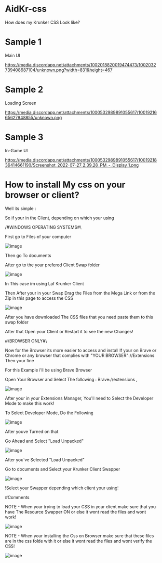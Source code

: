 # AidKr-css

How does my Krunker CSS Look like? 

# Sample 1
Main UI

https://media.discordapp.net/attachments/1002018820019474473/1002032739408687104/unknown.png?width=831&height=467

# Sample 2 
Loading Screen

https://media.discordapp.net/attachments/1000532989891055617/1001921665627848855/unknown.png

# Sample 3
In-Game UI

https://media.discordapp.net/attachments/1000532989891055617/1001921839414661190/Screenshot_2022-07-27_2.39.28_PM_-_Display_1.png





 # How to install My css on your browser or client?


Well its simple : 

So if your in the Client, depending on which your using 

/#WINDOWS OPERATING SYSTEMS#\

First go to Files of your computer 

![image](https://user-images.githubusercontent.com/44987219/181342804-a3015b1a-ee01-47b8-81ee-db8b4a4d8e68.png)


Then go To documents 



After go to the your prefered Client Swap folder 

![image](https://user-images.githubusercontent.com/44987219/181343156-11c8df22-3ce7-4e8f-b75f-55f5c3600b66.png)

In This case im using Laf Krunker Client 

Then After your in your Swap Drag the Files from the Mega Link or from the Zip in this page to access the CSS

![image](https://user-images.githubusercontent.com/44987219/181343437-da5a103c-1d37-47b8-895b-b1d352db4433.png)

After you have downloaded The CSS files that you need paste them to this swap folder

After that Open your Client or Restart it to see the new Changes!



#/BROWSER ONLY#\ 

Now for the Browser its more easier to access and install 
If your on Brave or Chrome or any browser that complies with  "YOUR BROWSER"://Extensions   Then your fine 

For this Example i'll be using Brave Browser 

Open Your Browser and Select The following : Brave://extensions  , 

![image](https://user-images.githubusercontent.com/44987219/181344113-4b4697e2-b31d-44f6-887f-593dab25765a.png)


After your in your Extensions Manager, You'll need to Select the Developer Mode to make this work! 

To Select Developer Mode, Do the Following 

![image](https://user-images.githubusercontent.com/44987219/181344748-53feaa9d-a313-47a0-9481-36d1764fca1f.png)

After youve Turned on that 

Go Ahead and Select "Load Unpacked"

![image](https://user-images.githubusercontent.com/44987219/181344933-5e3bdc5e-4c70-4c1a-85c0-5285cc7e2f5d.png)

After you've Selected "Load Unpacked"  

Go to documents and Select your Krunker Client Swapper

![image](https://user-images.githubusercontent.com/44987219/181345218-c7f48346-a468-4510-9c41-eb72773c3084.png)

!Select your Swapper depending which client your using! 



#Comments  


NOTE - When your trying to load your CSS in your client make sure that you have The Resource Swapper ON or else it wont read the files and wont work!

![image](https://user-images.githubusercontent.com/44987219/181345751-6c776ee8-5f08-41e6-80a8-a988f2693688.png)


NOTE - When your installing the Css on Browser make sure that these files are in the css folde with it or else it wont read the files and wont verify the CSS!

![image](https://user-images.githubusercontent.com/44987219/181346025-de88b077-8b4b-4796-b1a7-22b6badf31a9.png)


